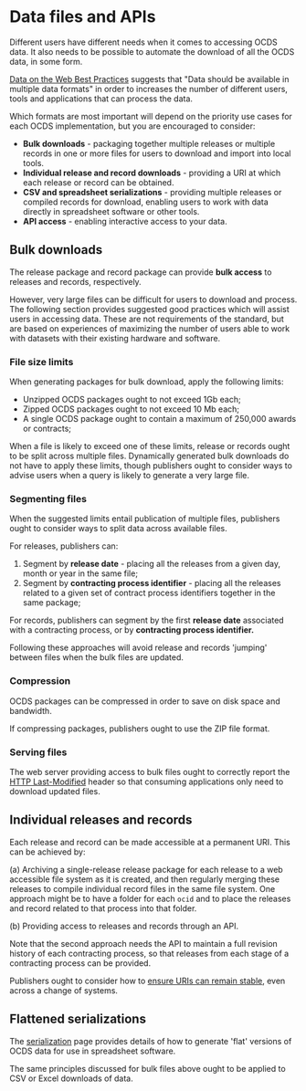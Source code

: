 # Data files and APIs

Different users have different needs when it comes to accessing OCDS data. It also needs to be possible to automate the download of all the OCDS data, in some form.

[Data on the Web Best Practices](https://www.w3.org/TR/dwbp/#MultipleFormats) suggests that "Data should be available in multiple data formats" in order to increases the number of different users, tools and applications that can process the data.

Which formats are most important will depend on the priority use cases for each OCDS implementation, but you are encouraged to consider:

* **Bulk downloads** - packaging together multiple releases or multiple records in one or more files for users to download and import into local tools.
* **Individual release and record downloads** - providing a URI at which each release or record can be obtained.
* **CSV and spreadsheet serializations** - providing multiple releases or compiled records for download, enabling users to work with data directly in spreadsheet software or other tools. 
* **API access** - enabling interactive access to your data.

## Bulk downloads

The release package and record package can provide **bulk access** to releases and records, respectively.

However, very large files can be difficult for users to download and process. The following section provides suggested good practices which will assist users in accessing data. These are not requirements of the standard, but are based on experiences of maximizing the number of users able to work with datasets with their existing hardware and software.

### File size limits

When generating packages for bulk download, apply the following limits:

* Unzipped OCDS packages ought to not exceed 1Gb each;
* Zipped OCDS packages ought to not exceed 10 Mb each;
* A single OCDS package ought to contain a maximum of 250,000 awards or contracts; 

When a file is likely to exceed one of these limits, release or records ought to be split across multiple files. Dynamically generated bulk downloads do not have to apply these limits, though publishers ought to consider ways to advise users when a query is likely to generate a very large file. 

### Segmenting files

When the suggested limits entail publication of multiple files, publishers ought to consider ways to split data across available files. 

For releases, publishers can:

1. Segment by **release date** - placing all the releases from a given day, month or year in the same file;
1. Segment by **contracting process identifier** - placing all the releases related to a given set of contract process identifiers together in the same package;

For records, publishers can segment by the first **release date** associated with a contracting process, or by **contracting process identifier.**

Following these approaches will avoid release and records 'jumping' between files when the bulk files are updated. 

### Compression

OCDS packages can be compressed in order to save on disk space and bandwidth. 

If compressing packages, publishers ought to use the ZIP file format.

### Serving files

The web server providing access to bulk files ought to correctly report the [HTTP Last-Modified](http://www.w3.org/Protocols/rfc2616/rfc2616-sec14.html#sec14.29) header so that consuming applications only need to download updated files.

## Individual releases and records

Each release and record can be made accessible at a permanent URI. This can be achieved by:

(a) Archiving a single-release release package for each release to a web accessible file system as it is created, and then regularly merging these releases to compile individual record files in the same file system. One approach might be to have a folder for each `ocid` and to place the releases and record related to that process into that folder. 

(b) Providing access to releases and records through an API.

Note that the second approach needs the API to maintain a full revision history of each contracting process, so that releases from each stage of a contracting process can be provided. 

Publishers ought to consider how to [ensure URIs can remain stable](https://www.w3.org/Provider/Style/URI.html), even across a change of systems.

## Flattened serializations

The [serialization](serialization) page provides details of how to generate 'flat' versions of OCDS data for use in spreadsheet software.

The same principles discussed for bulk files above ought to be applied to CSV or Excel downloads of data.
